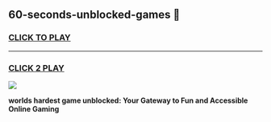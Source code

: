 
## 60-seconds-unblocked-games 👋
<h3>
<a href="https://premium.freeplayer.one?title=60-seconds-unblocked-games&ref=14F">CLICK TO PLAY</a></h3>
<hr>

<h3>
<a href="https://premium.freeplayer.one?title=60-seconds-unblocked-games&ref=14F">CLICK 2 PLAY</a>
  
</h3>

<a href="https://premium.freeplayer.one?title=60-seconds-unblocked-games&ref=12F/"><img src="https://clearcache.store/games.png"></a>


**worlds hardest game unblocked: Your Gateway to Fun and Accessible Online Gaming**
